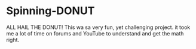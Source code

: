 # Spinning-DONUT
 ALL HAIL THE DONUT!  This wa sa very fun, yet challenging project. it took me a lot of time on forums and YouTube to understand and get the math right. 
